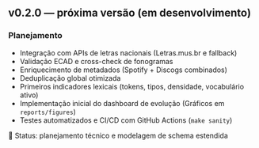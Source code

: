 ## v0.2.0 — próxima versão (em desenvolvimento)
### Planejamento
- Integração com APIs de letras nacionais (Letras.mus.br e fallback)
- Validação ECAD e cross-check de fonogramas
- Enriquecimento de metadados (Spotify + Discogs combinados)
- Deduplicação global otimizada
- Primeiros indicadores lexicais (tokens, tipos, densidade, vocabulário ativo)
- Implementação inicial do dashboard de evolução (Gráficos em `reports/figures`)
- Testes automatizados e CI/CD com GitHub Actions (`make sanity`)

🧠 Status: planejamento técnico e modelagem de schema estendida
